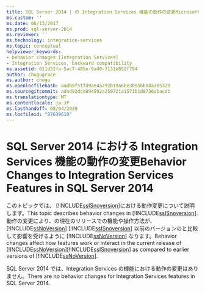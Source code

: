 ```yaml
---
title: SQL Server 2014 | の Integration Services 機能の動作の変更Microsoft Docs
ms.custom: ''
ms.date: 06/13/2017
ms.prod: sql-server-2014
ms.reviewer: ''
ms.technology: integration-services
ms.topic: conceptual
helpviewer_keywords:
- behavior changes [Integration Services]
- Integration Services, backward compatibility
ms.assetid: 611d22fa-5ac7-485e-9a40-7131e852f794
author: chugugrace
ms.author: chugu
ms.openlocfilehash: aadb9f5ffd9ae4a792b19a6be3b95bbb8a705328
ms.sourcegitcommit: ad4d92dce894592a259721a1571b1d8736abacdb
ms.translationtype: MT
ms.contentlocale: ja-JP
ms.lasthandoff: 08/04/2020
ms.locfileid: "87639619"
---
```

# <a name="behavior-changes-to-integration-services-features-in-sql-server-2014"></a><span data-ttu-id="dcba0-102">SQL Server 2014 における Integration Services 機能の動作の変更</span><span class="sxs-lookup"><span data-stu-id="dcba0-102">Behavior Changes to Integration Services Features in SQL Server 2014</span></span>
  <span data-ttu-id="dcba0-103">このトピックでは、 [!INCLUDE[ssISnoversion](../includes/ssisnoversion-md.md)]における動作変更について説明します。</span><span class="sxs-lookup"><span data-stu-id="dcba0-103">This topic describes behavior changes in [!INCLUDE[ssISnoversion](../includes/ssisnoversion-md.md)].</span></span> <span data-ttu-id="dcba0-104">動作の変更により、の現在のリリースでの機能や操作方法が、 [!INCLUDE[ssNoVersion](../includes/ssnoversion-md.md)] [!INCLUDE[ssISnoversion](../includes/ssisnoversion-md.md)] 以前のバージョンのと比較して影響を受けるように [!INCLUDE[ssNoVersion](../includes/ssnoversion-md.md)] なります。</span><span class="sxs-lookup"><span data-stu-id="dcba0-104">Behavior changes affect how features work or interact in the current release of [!INCLUDE[ssNoVersion](../includes/ssnoversion-md.md)][!INCLUDE[ssISnoversion](../includes/ssisnoversion-md.md)] as compared to earlier versions of [!INCLUDE[ssNoVersion](../includes/ssnoversion-md.md)].</span></span>  
  
 <span data-ttu-id="dcba0-105">SQL Server 2014 では、Integration Services の機能における動作の変更はありません。</span><span class="sxs-lookup"><span data-stu-id="dcba0-105">There are no behavior changes for Integration Services features in SQL Server 2014.</span></span>  
  
  
